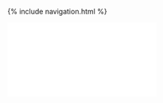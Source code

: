 {% include navigation.html %}

<iframe frameborder=“0” width=“100%” height=“500px” src=“https://replit.com/@kamyamahendru/cat?embed=true”></iframe>

